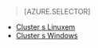 > [AZURE.SELECTOR]
- [Cluster s Linuxem](../articles/hdinsight/hdinsight-hbase-tutorial-get-started-linux.md)
- [Cluster s Windows](../articles/hdinsight/hdinsight-hbase-tutorial-get-started.md)


<!--HONumber=Sep16_HO3-->


